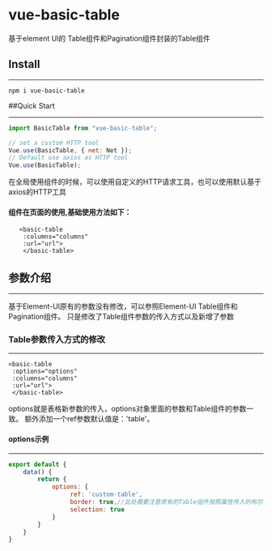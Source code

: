 ﻿# vue-basic-table
基于element UI的 Table组件和Pagination组件封装的Table组件

## Install
***
`npm i vue-basic-table`

##Quick Start
***
```javascript
import BasicTable from "vue-basic-table";

// set a custom HTTP tool
Vue.use(BasicTable, { net: Net });
// Default use axios as HTTP tool
Vue.use(BasicTable);
```
在全局使用组件的时候，可以使用自定义的HTTP请求工具，也可以使用默认基于axios的HTTP工具

#### 组件在页面的使用,基础使用方法如下：
```vue
   <basic-table
    :columns="columns"
    :url="url">
    </basic-table>
```
## 参数介绍
***
基于Element-UI原有的参数没有修改，可以参照Element-UI Table组件和Pagination组件。
只是修改了Table组件参数的传入方式以及新增了参数

### Table参数传入方式的修改
***
```vue
<basic-table
 :options="options"
 :columns="columns"
 :url="url">
 </basic-table>
```
options就是表格新参数的传入，options对象里面的参数和Table组件的参数一致。
额外添加一个ref参数默认值是：'table'。

#### options示例
***
```javascript
export default {
    data() {
        return {
            options: {
                 ref: 'custom-table',
                 border: true,//此处需要注意原有的Table组件按照属性传入的布尔值这里都需要传入对应的值
                 selection: true
            }
        }
    }
}
```
